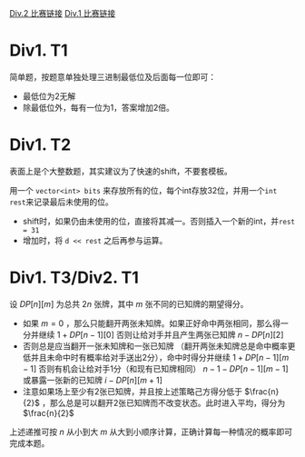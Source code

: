 [Div.2 比赛链接](https://www.luogu.com.cn/contest/83892)
[Div.1 比赛链接](https://www.luogu.com.cn/contest/103328)

# Div1. T1

简单题，按题意单独处理三进制最低位及后面每一位即可：

* 最低位为2无解
* 除最低位外，每有一位为1，答案增加2倍。

# Div1. T2

表面上是个大整数题，其实建议为了快速的shift，不要套模板。

用一个 `vector<int> bits` 来存放所有的位，每个int存放32位，并用一个`int rest`来记录最后未使用的位。

* shift时，如果仍由未使用的位，直接将其减一。否则插入一个新的int，并`rest = 31`
* 增加时，将 `d << rest` 之后再参与运算。

# Div1. T3/Div2. T1

设 $DP[n][m]$ 为总共 $2n$ 张牌，其中 $m$ 张不同的已知牌的期望得分。

* 如果 $m=0$ ，那么只能翻开两张未知牌。如果正好命中两张相同，那么得一分并继续 $1 + DP[n-1][0]$ 否则让给对手并且产生两张已知牌 $n - DP[n][2]$
* 否则总是应当翻开一张未知牌和一张已知牌 （翻开两张未知牌总是命中概率更低并且未命中时有概率给对手送出2分），命中时得分并继续 $1 + DP[n-1][m-1]$ 否则有机会让给对手1分（和现有已知牌相同） $n-1 - DP[n-1][m-1]$ 或暴露一张新的已知牌 $i - DP[n][m+1]$
* 注意如果场上至少有2张已知牌，并且按上述策略己方得分低于 $\frac{n}{2}$ ，那么总是可以翻开2张已知牌而不改变状态。此时进入平均，得分为 $\frac{n}{2}$ 

上述递推可按 $n$ 从小到大 $m$ 从大到小顺序计算，正确计算每一种情况的概率即可完成本题。